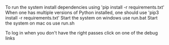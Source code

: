 To run the system install dependencies using 'pip install -r requirements.txt'
When one has multiple versions of Python installed, one should use 'pip3 install -r requirements.txt'
Start the system on windows use run.bat
Start the system on mac os use run.sh

To log in when you don't have the right passes click on one of the debug links